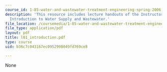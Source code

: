 ```yaml
---
course_id: 1-85-water-and-wastewater-treatment-engineering-spring-2006
description: 'This resource includes lecture handouts of the Instructor on the topic:
  Introduction to Water Supply and Wastewater.'
file_location: /coursemedia/1-85-water-and-wastewater-treatment-engineering-spring-2006/b36c7c043167ec0952998049fd769ce8_l01_introduction.pdf
file_type: application/pdf
layout: pdf
title: l01_introduction.pdf
type: course
uid: b36c7c043167ec0952998049fd769ce8

---
```

None